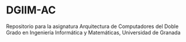# DGIIM-AC
Repositorio para la asignatura Arquitectura de Computadores del Doble Grado en Ingeniería Informática y Matemáticas, Universidad de Granada
